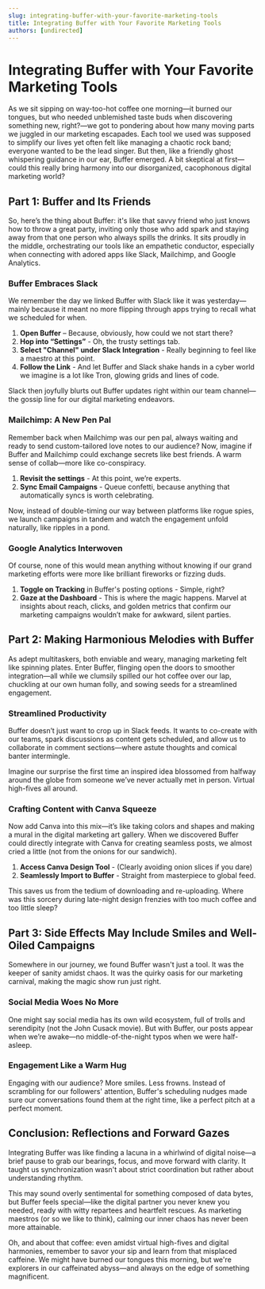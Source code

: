 ```yaml
---
slug: integrating-buffer-with-your-favorite-marketing-tools
title: Integrating Buffer with Your Favorite Marketing Tools
authors: [undirected]
---
```



# Integrating Buffer with Your Favorite Marketing Tools

As we sit sipping on way-too-hot coffee one morning—it burned our tongues, but who needed unblemished taste buds when discovering something new, right?—we got to pondering about how many moving parts we juggled in our marketing escapades. Each tool we used was supposed to simplify our lives yet often felt like managing a chaotic rock band; everyone wanted to be the lead singer. But then, like a friendly ghost whispering guidance in our ear, Buffer emerged. A bit skeptical at first—could this really bring harmony into our disorganized, cacophonous digital marketing world?

## Part 1: Buffer and Its Friends

So, here’s the thing about Buffer: it's like that savvy friend who just knows how to throw a great party, inviting only those who add spark and staying away from that one person who always spills the drinks. It sits proudly in the middle, orchestrating our tools like an empathetic conductor, especially when connecting with adored apps like Slack, Mailchimp, and Google Analytics.

### Buffer Embraces Slack

We remember the day we linked Buffer with Slack like it was yesterday—mainly because it meant no more flipping through apps trying to recall what we scheduled for when. 

1. **Open Buffer** – Because, obviously, how could we not start there?
2. **Hop into “Settings”** - Oh, the trusty settings tab.
3. **Select "Channel" under Slack Integration** - Really beginning to feel like a maestro at this point.
4. **Follow the Link** - And let Buffer and Slack shake hands in a cyber world we imagine is a lot like Tron, glowing grids and lines of code.

Slack then joyfully blurts out Buffer updates right within our team channel—the gossip line for our digital marketing endeavors.

### Mailchimp: A New Pen Pal

Remember back when Mailchimp was our pen pal, always waiting and ready to send custom-tailored love notes to our audience? Now, imagine if Buffer and Mailchimp could exchange secrets like best friends. A warm sense of collab—more like co-conspiracy.

1. **Revisit the settings** - At this point, we’re experts. 
2. **Sync Email Campaigns** - Queue confetti, because anything that automatically syncs is worth celebrating.

Now, instead of double-timing our way between platforms like rogue spies, we launch campaigns in tandem and watch the engagement unfold naturally, like ripples in a pond.

### Google Analytics Interwoven

Of course, none of this would mean anything without knowing if our grand marketing efforts were more like brilliant fireworks or fizzing duds.

1. **Toggle on Tracking** in Buffer's posting options - Simple, right?
2. **Gaze at the Dashboard** - This is where the magic happens. Marvel at insights about reach, clicks, and golden metrics that confirm our marketing campaigns wouldn’t make for awkward, silent parties.

## Part 2: Making Harmonious Melodies with Buffer

As adept multitaskers, both enviable and weary, managing marketing felt like spinning plates. Enter Buffer, flinging open the doors to smoother integration—all while we clumsily spilled our hot coffee over our lap, chuckling at our own human folly, and sowing seeds for a streamlined engagement.

### Streamlined Productivity 

Buffer doesn’t just want to crop up in Slack feeds. It wants to co-create with our teams, spark discussions as content gets scheduled, and allow us to collaborate in comment sections—where astute thoughts and comical banter intermingle.

Imagine our surprise the first time an inspired idea blossomed from halfway around the globe from someone we’ve never actually met in person. Virtual high-fives all around.

### Crafting Content with Canva Squeeze

Now add Canva into this mix—it’s like taking colors and shapes and making a mural in the digital marketing art gallery. When we discovered Buffer could directly integrate with Canva for creating seamless posts, we almost cried a little (not from the onions for our sandwich).

1. **Access Canva Design Tool** - (Clearly avoiding onion slices if you dare)
2. **Seamlessly Import to Buffer** - Straight from masterpiece to global feed.

This saves us from the tedium of downloading and re-uploading. Where was this sorcery during late-night design frenzies with too much coffee and too little sleep?

## Part 3: Side Effects May Include Smiles and Well-Oiled Campaigns

Somewhere in our journey, we found Buffer wasn't just a tool. It was the keeper of sanity amidst chaos. It was the quirky oasis for our marketing carnival, making the magic show run just right.

### Social Media Woes No More

One might say social media has its own wild ecosystem, full of trolls and serendipity (not the John Cusack movie). But with Buffer, our posts appear when we’re awake—no middle-of-the-night typos when we were half-asleep.

### Engagement Like a Warm Hug

Engaging with our audience? More smiles. Less frowns. Instead of scrambling for our followers' attention, Buffer's scheduling nudges made sure our conversations found them at the right time, like a perfect pitch at a perfect moment.

## Conclusion: Reflections and Forward Gazes

Integrating Buffer was like finding a lacuna in a whirlwind of digital noise—a brief pause to grab our bearings, focus, and move forward with clarity. It taught us synchronization wasn't about strict coordination but rather about understanding rhythm.

This may sound overly sentimental for something composed of data bytes, but Buffer feels special—like the digital partner you never knew you needed, ready with witty repartees and heartfelt rescues. As marketing maestros (or so we like to think), calming our inner chaos has never been more attainable.

Oh, and about that coffee: even amidst virtual high-fives and digital harmonies, remember to savor your sip and learn from that misplaced caffeine. We might have burned our tongues this morning, but we're explorers in our caffeinated abyss—and always on the edge of something magnificent.